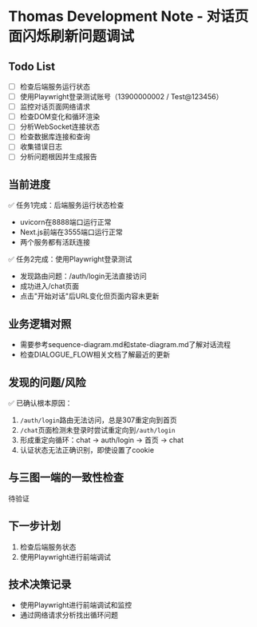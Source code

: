 # Thomas Development Note - 对话页面闪烁刷新问题调试

## Todo List
- [ ] 检查后端服务运行状态
- [ ] 使用Playwright登录测试账号（13900000002 / Test@123456）
- [ ] 监控对话页面网络请求
- [ ] 检查DOM变化和循环渲染
- [ ] 分析WebSocket连接状态
- [ ] 检查数据库连接和查询
- [ ] 收集错误日志
- [ ] 分析问题根因并生成报告

## 当前进度
✅ 任务1完成：后端服务运行状态检查
- uvicorn在8888端口运行正常
- Next.js前端在3555端口运行正常
- 两个服务都有活跃连接

✅ 任务2完成：使用Playwright登录测试
- 发现路由问题：/auth/login无法直接访问
- 成功进入/chat页面
- 点击"开始对话"后URL变化但页面内容未更新

## 业务逻辑对照
- 需要参考sequence-diagram.md和state-diagram.md了解对话流程
- 检查DIALOGUE_FLOW相关文档了解最近的更新

## 发现的问题/风险
✅ 已确认根本原因：
1. `/auth/login`路由无法访问，总是307重定向到首页
2. `/chat`页面检测未登录时尝试重定向到`/auth/login`
3. 形成重定向循环：chat -> auth/login -> 首页 -> chat
4. 认证状态无法正确识别，即使设置了cookie

## 与三图一端的一致性检查
待验证

## 下一步计划
1. 检查后端服务状态
2. 使用Playwright进行前端调试

## 技术决策记录
- 使用Playwright进行前端调试和监控
- 通过网络请求分析找出循环问题